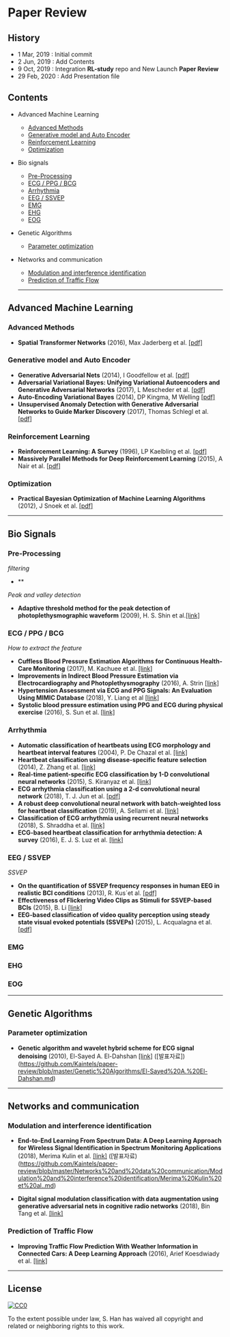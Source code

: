 # Paper Review

## History

* 1 Mar, 2019  : Initial commit 
* 2 Jun, 2019 : Add Contents
* 9 Oct, 2019 : Integration **RL-study** repo and New Launch **Paper Review**
* 29 Feb, 2020 : Add Presentation file


## Contents

* Advanced Machine Learning

  * [Advanced Methods](#Advanced-Methods)
  * [Generative model and Auto Encoder](#Generative-model-and-Auto-Encoder)
  * [Reinforcement Learning](#Reinforcement-Learning)
  * [Optimization](#Optimization)

* Bio signals

  * [Pre-Processing](#Pre-Processing)
  * [ECG / PPG / BCG](#ecg--ppg--bcg)
  * [Arrhythmia](#arrhythmia)
  * [EEG / SSVEP](#eeg--ssvep)
  * [EMG](#emg)
  * [EHG](#ehg)
  * [EOG](#eog)
  
* Genetic Algorithms

  * [Parameter optimization](#Parameter-optimization)

* Networks and communication

  * [Modulation and interference identification](#Modulation-and-interference-identification)
  * [Prediction of Traffic Flow](#Prediction-of-Traffic-Flow)
  
  ***



## Advanced Machine Learning

### Advanced Methods

- **Spatial Transformer Networks** (2016), Max Jaderberg et al. [[pdf]](https://arxiv.org/pdf/1506.02025.pdf)

### Generative model and Auto Encoder

- **Generative Adversarial Nets** (2014),  I Goodfellow et al. [[pdf]](https://arxiv.org/pdf/1406.2661.pdf )
- **Adversarial Variational Bayes: Unifying Variational Autoencoders and Generative Adversarial Networks** (2017),  L Mescheder et al. [[pdf]]( https://arxiv.org/pdf/1701.04722.pdf )
- **Auto-Encoding Variational Bayes** (2014),  DP Kingma, M Welling  [[pdf]]( https://arxiv.org/pdf/1312.6114.pdf )
- **Unsupervised Anomaly Detection with Generative Adversarial Networks to Guide Marker Discovery** (2017), Thomas Schlegl et al. [[pdf]](https://arxiv.org/pdf/1703.05921.pdf )

### Reinforcement Learning

- **Reinforcement Learning: A Survey** (1996), LP Kaelbling et al. [[pdf\]](https://arxiv.org/pdf/cs/9605103.pdf)
- **Massively Parallel Methods for Deep Reinforcement Learning** (2015), A Nair et al. [[pdf\]](https://arxiv.org/pdf/1507.04296.pdf)

### Optimization

-  **Practical Bayesian Optimization of Machine Learning Algorithms** (2012), J Snoek et al. [[pdf]](http://papers.nips.cc/paper/4522-practical-bayesian-optimization-of-machine-learning-algorithms.pdf )

***

## Bio Signals

### Pre-Processing

*filtering*

- **

*Peak and valley detection*
- **Adaptive threshold method for the peak detection of photoplethysmographic waveform** (2009), H. S. Shin et al.[[link]](https://www.sciencedirect.com/science/article/pii/S0010482509001826)

### ECG / PPG / BCG

*How to extract the feature* 

- **Cuffless Blood Pressure Estimation Algorithms for Continuous Health-Care Monitoring** (2017), M. Kachuee et al. [[link]](https://www.ncbi.nlm.nih.gov/pubmed/27323356) 
- **Improvements in Indirect Blood Pressure Estimation via Electrocardiography and Photoplethysmography** (2016), A. Strin [[link]](<https://www.semanticscholar.org/paper/Improvements-in-Indirect-Blood-Pressure-Estimation-Stirn/2e1c8d5af3d64a790c878c4b28a3dd89f666ebe7>)
- **Hypertension Assessment via ECG and PPG Signals: An Evaluation Using MIMIC Database** (2018), Y. Liang et al [[link]](<https://www.ncbi.nlm.nih.gov/pmc/articles/PMC6163274/>)
- **Systolic blood pressure estimation using PPG and ECG during physical exercise** (2016), S. Sun et al. [[link]](https://www.ncbi.nlm.nih.gov/pubmed/27841157)

### Arrhythmia
- **Automatic classification of heartbeats using ECG morphology and heartbeat interval features** (2004), P. De Chazal et al. [[link]](https://ieeexplore.ieee.org/document/1306572)
- **Heartbeat classification using disease-specific feature selection** (2014), Z. Zhang et al. [[link]](https://www.sciencedirect.com/science/article/abs/pii/S001048251300348X?via%3Dihub)
- **Real-time patient-specific ECG classification by 1-D convolutional neural networks** (2015), S. Kiranyaz et al. [[link]](https://ieeexplore.ieee.org/document/7202837)
- **ECG arrhythmia classification using a 2-d convolutional neural network** (2018), T. J. Jun et al. [[pdf]](https://arxiv.org/pdf/1804.06812.pdf)
- **A robust deep convolutional neural network with batch-weighted loss for heartbeat classification** (2019), A. Sellami et al. [[link]](https://www.sciencedirect.com/science/article/abs/pii/S0957417418308054?via%3Dihub)
- **Classification of ECG arrhythmia using recurrent neural networks** (2018), S. Shraddha et al. [[link]](https://www.sciencedirect.com/science/article/pii/S1877050918307774?via%3Dihub)
- **ECG-based heartbeat classification for arrhythmia detection: A survey** (2016), E. J. S. Luz et al. [[link]](https://www.sciencedirect.com/science/article/pii/S0169260715003314?via%3Dihub)


### EEG / SSVEP

*SSVEP*

- **On the quantification of SSVEP frequency responses in human EEG in realistic BCI conditions** (2013),  R. Kus´et al. [[pdf]](<https://journals.plos.org/plosone/article/file?id=10.1371/journal.pone.0077536&type=printable>)
- **Effectiveness of Flickering Video Clips as Stimuli for SSVEP-based BCIs** (2015), B. Li [[link]](https://ieeexplore.ieee.org/abstract/document/7373134)
- **EEG-based classification of video quality perception using steady state visual evoked potentials (SSVEPs)** (2015), L. Acqualagna et al. [[pdf]](https://iopscience.iop.org/article/10.1088/1741-2560/12/2/026012/pdf)

### EMG

### EHG

### EOG

***

## Genetic Algorithms

### Parameter optimization

- **Genetic algorithm and wavelet hybrid scheme for ECG signal denoising** (2010), El-Sayed A. El-Dahshan [[link]](https://link.springer.com/article/10.1007%2Fs11235-010-9286-2) ([발표자료])(https://github.com/Kaintels/paper-review/blob/master/Genetic%20Algorithms/El-Sayed%20A.%20El-Dahshan.md)

***

## Networks and communication

### Modulation and interference identification

- **End-to-End Learning From Spectrum Data: A Deep Learning Approach for Wireless Signal Identification in Spectrum Monitoring Applications** (2018), Merima Kulin et al. [[link]](https://ieeexplore.ieee.org/document/8325299) ([발표자료)(https://github.com/Kaintels/paper-review/blob/master/Networks%20and%20data%20communication/Modulation%20and%20interference%20identification/Merima%20Kulin%20et%20al..md)

- **Digital signal modulation classification with data augmentation using generative adversarial nets in cognitive radio networks** (2018), Bin Tang et al. [[link]](https://ieeexplore.ieee.org/abstract/document/8319926 )

### Prediction of Traffic Flow

- **Improving Traffic Flow Prediction With Weather Information in Connected Cars: A Deep Learning Approach** (2016), Arief Koesdwiady et al. [[link]](https://ieeexplore.ieee.org/document/7501574)

***

## License

[![CC0](http://mirrors.creativecommons.org/presskit/buttons/88x31/svg/cc-zero.svg)](https://creativecommons.org/publicdomain/zero/1.0/)

To the extent possible under law, S. Han has waived all copyright and related or neighboring rights to this work.
